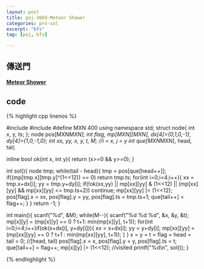 ```yaml
---
layout: post
title: poj-3669-Meteor Shower
categories: pro-sol
excerpt: "bfs"
tag: [poj, bfs]

---
```


## 傳送門

#### [Meteor Shower](http://poj.org/problem?id=3669)

## code

{% highlight cpp linenos %}

#include <cstdio>
#include <algorithm>
#define MXN 400
using namespace std;
struct node{
  int x, y, ts;
};
node pos[MXN*MXN];
int flag, mp[MXN][MXN], dx[4]={0,1,0,-1}, dy[4]={1,0,-1,0};
int xx, yy, x, y, t, M;  //i = x, j = y
int que[MXN*MXN], head, tail;

inline bool ok(int x, int y){
  return (x>=0 && y>=0);
}

int sol(){
  node tmp;
  while(tail - head){
    tmp = pos[que[head++]];
    if((mp[tmp.x][tmp.y]^(1<<12)) == 0)
      return tmp.ts;
    for(int i=0;i<4;i++){
      xx = tmp.x+dx[i];
      yy = tmp.y+dy[i];
      if(!ok(xx,yy) || mp[xx][yy] & (1<<12) || (mp[xx][yy] && mp[xx][yy] <= tmp.ts+2))
        continue;
      mp[xx][yy] |= (1<<12);
      pos[flag].x = xx, pos[flag].y = yy, pos[flag].ts = tmp.ts+1;
      que[tail++] = flag++;
    }
  }
  return -1;
}

int main(){
  scanf("%d", &M);
  while(M--){
    scanf("%d %d %d", &x, &y, &t);
    mp[x][y] = (mp[x][y] == 0 ? t+1: min(mp[x][y], t+1));
    for(int i=0;i<4;i++)if(ok(x+dx[i], y+dy[i])){
      xx = x+dx[i];
      yy = y+dy[i];
      mp[xx][yy] = (mp[xx][yy] == 0 ? t+1 : min(mp[xx][yy], t+1));
    }
  }
  x = y = t = flag = head = tail = 0; //[head, tail)
  pos[flag].x = x, pos[flag].y = y, pos[flag].ts = t;
  que[tail++] = flag++;
  mp[x][y] |= (1<<12);  //visited
  printf("%d\n", sol());
}


{% endhighlight %}
